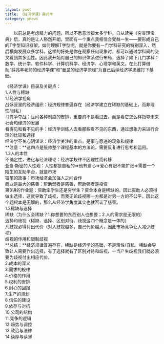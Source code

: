 ```yaml
---
layout: post
title: 《经济学课》薛兆丰
category: ynews
---
```


&emsp;&emsp;以前总是考虑精力的问题，所以不愿意涉猎太多学科。自从读完《穷查理宝典》后，真的是让人豁然开朗，里面有一个重点我相信会受益一生——要形成自己的T字型知识框架。如何理解T字型呢，就是你要有一门学科研究的特别深入，然后横向发展众多学科。这样的好处是你在观察任何现象时，都可以通过学科间的交叉看到其多面性。因此我开始对自己的知识体系进行布局，选择了如下几门学科：数学、统计学、软件科学、计算机科学、经济学、心理学和英文。在此打算借助“薛兆丰老师的经济学课”和“曼昆的经济学原理”为自己后续经济学思维打下基础。                

《经济学课》目录及关键点：                  
1.人性与稀缺          
1.1经济学视角       
战俘营里的经济组织：经济规律普遍存在（经济学建立在稀缺的基础上，而非理性/自私）          
马粪争夺战：世间各种制度的安排，重要的不是看过去，而是看它怎么样指导未来社会和经济的发展            
看得见和看不见的手：经济学训练人去看那些看不见的东西，通过想象力来进行合理的比较和选择              
经济学不关心阴谋论：经济学关注的重点，是事与愿违的现象和规律         
**注意：**这四点是统帅整个课程基本的方法论，需要反复进行思考和运用。      
1.2人的本性        
不确定性，进化与经济理论：经济学规律不因理性而转移            
亚当·斯密的人性观：人性都是自私的=>他有爱心=>爱心有限不能扩张=>需要一个陌生的互助平台，就是市场                   
铅笔的故事：市场经济会加强人之间合作               
商业是最大的慈善：帮助弱者是慈善，帮助强者是投资            
第8讲的作业题：资助笨学生还是穷学生？资金本身是稀缺的，因此资助人必须得做出选择，这就导致了歧视，而我无论歧视哪一方都是对另一方的不公平。因此这个题根本是无解的，那么从经济学角度其实也就否认了慈善。           
1.3稀缺与选择          
稀缺（为什么会稀缺？1.你想要的东西别人也想要；2.人的需求是无限的）        
选择和歧视（稀缺、选择、区别对待、歧视这四个概念是一体的）                   
凡歧视必得付出代价（对人歧视越多，自己代价越大，因此市场竞争让人减少歧视）                           
歧视的作用和限制歧视          
**总结：**经济规律普遍存在，稀缺是经济学的基础，不是理性/自私，稀缺会导致让人需要作出选择，有了选择就有了区别对待和歧视，一当产生歧视我们就必须要为歧视付出相应代价。           
2.成本的深义       
3.需求的规律          
4.价格的作用         
5.权利的安排       
6.耐心的回报          
7.生产的规划           
8.信任的建设       
9.依存与对抗      
10.公司的结构       
11.竞争的逻辑      
12.趋势与调控    
13.政治与法律        
14.读厚与读薄         